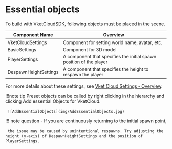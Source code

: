 # Essential objects

To build with VketCloudSDK, following objects must be placed in the scene.
  
| Component Name | Overview |
| ---- | ---- |
| VketCloudSettings | Component for setting world name, avatar, etc. |
| BasicSettings | Component for 3D model |
| PlayerSettings | A component that specifies the initial spawn position of the player |
| DespawnHeightSettings | A component that specifies the height to respawn the player |

For more details about these settings, see [Vket Cloud Settings - Overview](../VketCloudSettings/Overview.md).

!!!note tip
     Preset objects can be called by right clicking in the hierarchy and clicking Add essential Objects for VketCloud.

     ![AddEssentialObjects](img/AddEssentialObjects.jpg)
  
!!! note question
     - If you are continuously returning to the initial spawn point,

     the issue may be caused by unintentional respawns. Try adjusting the height (y-axis) of DespawnHeightSettings and the position of PlayerSettings.
